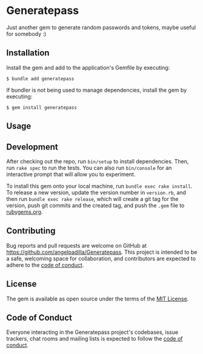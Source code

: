 # Generatepass

Just another gem to generate random passwords and tokens, maybe useful for somebody :)

## Installation

Install the gem and add to the application's Gemfile by executing:

    $ bundle add generatepass

If bundler is not being used to manage dependencies, install the gem by executing:

    $ gem install generatepass

## Usage



## Development

After checking out the repo, run `bin/setup` to install dependencies. Then, run `rake spec` to run the tests. You can also run `bin/console` for an interactive prompt that will allow you to experiment.

To install this gem onto your local machine, run `bundle exec rake install`. To release a new version, update the version number in `version.rb`, and then run `bundle exec rake release`, which will create a git tag for the version, push git commits and the created tag, and push the `.gem` file to [rubygems.org](https://rubygems.org).

## Contributing

Bug reports and pull requests are welcome on GitHub at https://github.com/angelpadilla/Generatepass. This project is intended to be a safe, welcoming space for collaboration, and contributors are expected to adhere to the [code of conduct](https://github.com/angelpadilla/Generatepass/blob/master/CODE_OF_CONDUCT.md).

## License

The gem is available as open source under the terms of the [MIT License](https://opensource.org/licenses/MIT).

## Code of Conduct

Everyone interacting in the Generatepass project's codebases, issue trackers, chat rooms and mailing lists is expected to follow the [code of conduct](https://github.com/angelpadilla/Generatepass/blob/master/CODE_OF_CONDUCT.md).
